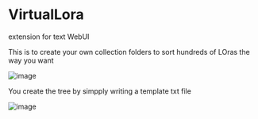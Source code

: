 # VirtualLora
extension for text WebUI

This is to create your own collection folders to sort hundreds of LOras the way you want

![image](https://github.com/FartyPants/VirtualLora/assets/23346289/bcf16b70-f6bf-4275-8249-65d9103c9a62)

You create the tree by simpply writing a template txt file

![image](https://github.com/FartyPants/VirtualLora/assets/23346289/d5dbf6ea-f4d1-420a-9ff5-a103601a1b5e)


